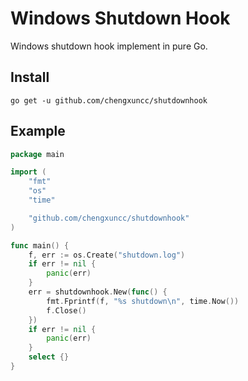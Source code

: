 # Windows Shutdown Hook

Windows shutdown hook implement in pure Go.

## Install

```shell
go get -u github.com/chengxuncc/shutdownhook
```

## Example

```go
package main

import (
	"fmt"
	"os"
	"time"

	"github.com/chengxuncc/shutdownhook"
)

func main() {
	f, err := os.Create("shutdown.log")
	if err != nil {
		panic(err)
	}
	err = shutdownhook.New(func() {
		fmt.Fprintf(f, "%s shutdown\n", time.Now())
		f.Close()
	})
	if err != nil {
		panic(err)
	}
	select {}
}
```